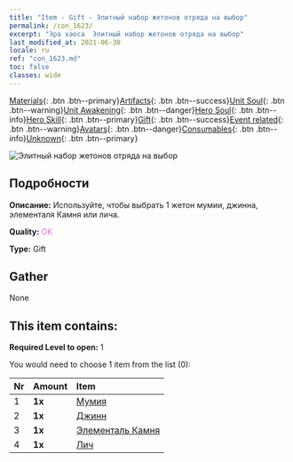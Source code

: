 ```yaml
---
title: "Item - Gift - Элитный набор жетонов отряда на выбор"
permalink: /con_1623/
excerpt: "Эра хаоса  Элитный набор жетонов отряда на выбор"
last_modified_at: 2021-06-30
locale: ru
ref: "con_1623.md"
toc: false
classes: wide
---
```

 [Materials](/ItemsRU/){: .btn .btn--primary}[Artifacts](/ItemsRU/Artifacts/){: .btn .btn--success}[Unit Soul](/ItemsRU/UnitSoul/){: .btn .btn--warning}[Unit Awakening](/ItemsRU/UnitAwakening/){: .btn .btn--danger}[Hero Soul](/ItemsRU/HeroSoul/){: .btn .btn--info}[Hero Skill](/ItemsRU/HeroSkill/){: .btn .btn--primary}[Gift](/ItemsRU/Gift/){: .btn .btn--success}[Event related](/ItemsRU/Events/){: .btn .btn--warning}[Avatars](/ItemsRU/Avatars/){: .btn .btn--danger}[Consumables](/ItemsRU/Consumables/){: .btn .btn--info}[Unknown](/ItemsRU/Unknown/){: .btn .btn--primary}

 ![Элитный набор жетонов отряда на выбор](/images/t/i_907239.png)

## Подробности
 **Описание:** Используйте, чтобы выбрать 1 жетон мумии, джинна, элементаля Камня или лича.

 **Quality:** <span style="color: #DA70D6">OK</span>

 **Type:** Gift

## Gather

  None

## This item contains:

 **Required Level to open:** 1

 You would need to choose 1 item from the list (0):

  | Nr | Amount |     Item    |
  |:---|:-------|:------------|
  | 1 |  **1x** | [Мумия](/ItemsRU/unt_215/) |  | 
  | 2 |  **1x** | [Джинн](/ItemsRU/unt_239/) |  | 
  | 3 |  **1x** | [Элементаль Камня](/ItemsRU/unt_266/) |  | 
  | 4 |  **1x** | [Лич](/ItemsRU/unt_212/) |  | 

